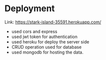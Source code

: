 
# Deployment
Link: https://stark-island-35591.herokuapp.com/

* used cors and express
* used jwt token for authentication
* used heroku for deploy the server side
* CRUD operation used for database
* used mongodb for hosting the data.


